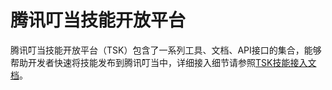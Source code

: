 # 腾讯叮当技能开放平台

腾讯叮当技能开放平台（TSK）包含了一系列工具、文档、API接口的集合，能够帮助开发者快速将技能发布到腾讯叮当中，详细接入细节请参照[TSK技能接入文档](./documents/README.md)。